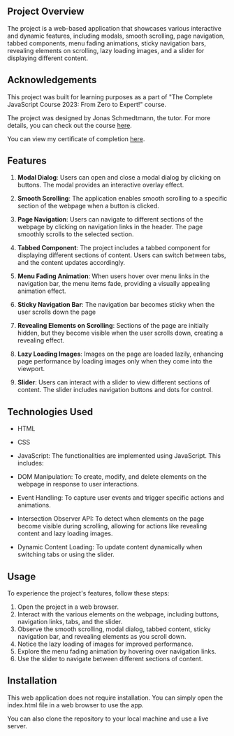 ## Project Overview

The project is a web-based application that showcases various interactive and dynamic features, including modals, smooth scrolling, page navigation, tabbed components, menu fading animations, sticky navigation bars, revealing elements on scrolling, lazy loading images, and a slider for displaying different content.

## Acknowledgements

This project was built for learning purposes as a part of "The Complete JavaScript Course 2023: From Zero to Expert!" course.

The project was designed by Jonas Schmedtmann, the tutor. For more details, you can check out the course [here](https://www.udemy.com/course/the-complete-javascript-course/).

You can view my certificate of completion [here](https://www.udemy.com/certificate/UC-aab2cca8-5a8d-440d-9a2d-4d31847739b1/).

## Features

1. **Modal Dialog**: Users can open and close a modal dialog by clicking on buttons. The modal provides an interactive overlay effect.

2. **Smooth Scrolling**: The application enables smooth scrolling to a specific section of the webpage when a button is clicked.

3. **Page Navigation**: Users can navigate to different sections of the webpage by clicking on navigation links in the header. The page smoothly scrolls to the selected section.

4. **Tabbed Component**: The project includes a tabbed component for displaying different sections of content. Users can switch between tabs, and the content updates accordingly.

5. **Menu Fading Animation**: When users hover over menu links in the navigation bar, the menu items fade, providing a visually appealing animation effect.

6. **Sticky Navigation Bar**: The navigation bar becomes sticky when the user scrolls down the page

7. **Revealing Elements on Scrolling**: Sections of the page are initially hidden, but they become visible when the user scrolls down, creating a revealing effect.

8. **Lazy Loading Images**: Images on the page are loaded lazily, enhancing page performance by loading images only when they come into the viewport.

9. **Slider**: Users can interact with a slider to view different sections of content. The slider includes navigation buttons and dots for control.

## Technologies Used

- HTML
- CSS
- JavaScript: The functionalities are implemented using JavaScript. This includes:

- DOM Manipulation: To create, modify, and delete elements on the webpage in response to user interactions.
- Event Handling: To capture user events and trigger specific actions and animations.
- Intersection Observer API: To detect when elements on the page become visible during scrolling, allowing for actions like revealing content and lazy loading images.
- Dynamic Content Loading: To update content dynamically when switching tabs or using the slider.

## Usage

To experience the project's features, follow these steps:

1. Open the project in a web browser.
2. Interact with the various elements on the webpage, including buttons, navigation links, tabs, and the slider.
3. Observe the smooth scrolling, modal dialog, tabbed content, sticky navigation bar, and revealing elements as you scroll down.
4. Notice the lazy loading of images for improved performance.
5. Explore the menu fading animation by hovering over navigation links.
6. Use the slider to navigate between different sections of content.

## Installation

This web application does not require installation. You can simply open the index.html file in a web browser to use the app.

You can also clone the repository to your local machine and use a live server.
